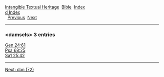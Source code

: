 [Intangible Textual Heritage](../../index)  [Bible](../index) 
[Index](index)   
[d Index](_d_)  
  [Previous](c02818)  [Next](c02820) 

------------------------------------------------------------------------

### &lt;damsels&gt; 3 entries

[Gen 24:61](../kjv/gen024.htm#061)  
[Psa 68:25](../kjv/psa068.htm#025)  
[Sa1 25:42](../kjv/sa1025.htm#042)  

------------------------------------------------------------------------

[Next: dan (72)](c02820)
